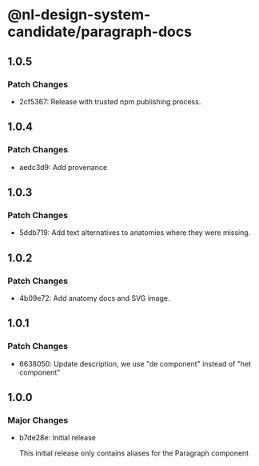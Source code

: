 # @nl-design-system-candidate/paragraph-docs

## 1.0.5

### Patch Changes

- 2cf5367: Release with trusted npm publishing process.

## 1.0.4

### Patch Changes

- aedc3d9: Add provenance

## 1.0.3

### Patch Changes

- 5ddb719: Add text alternatives to anatomies where they were missing.

## 1.0.2

### Patch Changes

- 4b09e72: Add anatomy docs and SVG image.

## 1.0.1

### Patch Changes

- 6638050: Update description, we use "de component" instead of "het component"

## 1.0.0

### Major Changes

- b7de28e: Initial release

  This initial release only contains aliases for the Paragraph component
